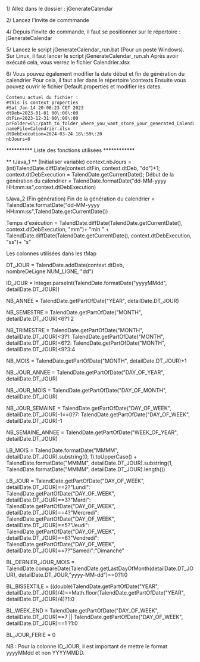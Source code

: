 
1/ Allez dans le dossier : jGenerateCalendar

2/ Lancez l'invite de commmande

4/ Depuis l'invite de commande, il faut se positionner sur le répertoire : jGenerateCalendar
   
5/ Lancez le script jGenerateCalendar_run.bat (Pour un poste Windows). Sur Linux, il faut lancer le script jGenerateCalendar_run.sh
   Après avoir exécuté cela, vous verrez le fichier Calendrier.xlsx
   
6/ Vous pouvez également modifier la date début et fin de génération du calendrier 
   Pour cela, il faut aller dans le répertoire  \contexts
   Ensuite vous pouvez ouvrir le fichier Default.properties et modifier les dates.
   
    Contenu actuel du fichier : 
    #this is context properties
	#Sat Jan 14 20:08:23 CET 2023
	dtDeb=2023-01-01 00\:00\:00
	dtFin=2023-12-31 00\:00\:00
	prFolder=C\:/path_to_folder_where_you_want_store_your_generated_Calendar.xlsx/
	nameFile=Calendrier.xlsx
	dtDebExecution=2024-03-24 18\:59\:20
	nbJours=0



 ********** Liste des fonctions utilisées ************

** tJava_1 ** (Initialiser variable)
context.nbJours = (int)TalendDate.diffDate(context.dtFin, context.dtDeb, "dd")+1;
context.dtDebExecution = TalendDate.getCurrentDate();
Début de la génération du calendrier = TalendDate.formatDate("dd-MM-yyyy HH:mm:ss",context.dtDebExecution)


tJava_2 (Fin génération)
Fin de la génération du calendrier = TalendDate.formatDate("dd-MM-yyyy HH:mm:ss",TalendDate.getCurrentDate())

Temps d'exécution                  = TalendDate.diffDate(TalendDate.getCurrentDate(), context.dtDebExecution, "mm")+ "min "
									 + TalendDate.diffDate(TalendDate.getCurrentDate(), context.dtDebExecution, "ss")+ "s"


Les colonnes utilisées dans les tMap

DT_JOUR  	  		  = TalendDate.addDate(context.dtDeb, nombreDeLigne.NUM_LIGNE, "dd") 

ID_JOUR  	  		  = Integer.parseInt(TalendDate.formatDate("yyyyMMdd", detailDate.DT_JOUR)) 

NB_ANNEE 	  		  = TalendDate.getPartOfDate("YEAR", detailDate.DT_JOUR) 

NB_SEMESTRE   		  = TalendDate.getPartOfDate("MONTH", detailDate.DT_JOUR)<6?1:2 

NB_TRIMESTRE  		  = TalendDate.getPartOfDate("MONTH", detailDate.DT_JOUR)<3?1:
						TalendDate.getPartOfDate("MONTH", detailDate.DT_JOUR)<6?2:
						TalendDate.getPartOfDate("MONTH", detailDate.DT_JOUR)<9?3:4 
			   
NB_MOIS		          = TalendDate.getPartOfDate("MONTH", detailDate.DT_JOUR)+1 

NB_JOUR_ANNEE         = TalendDate.getPartOfDate("DAY_OF_YEAR", detailDate.DT_JOUR) 	   

NB_JOUR_MOIS  		  = TalendDate.getPartOfDate("DAY_OF_MONTH", detailDate.DT_JOUR) 

NB_JOUR_SEMAINE 	  = TalendDate.getPartOfDate("DAY_OF_WEEK", detailDate.DT_JOUR)-1==0?7: 
						TalendDate.getPartOfDate("DAY_OF_WEEK", detailDate.DT_JOUR)-1 
				  
NB_SEMAINE_ANNEE 	  = TalendDate.getPartOfDate("WEEK_OF_YEAR", detailDate.DT_JOUR) 

LB_MOIS 			  = TalendDate.formatDate("MMMM", detailDate.DT_JOUR).substring(0, 1).toUpperCase() + 
						TalendDate.formatDate("MMMM", detailDate.DT_JOUR).substring(1, TalendDate.formatDate("MMMM", detailDate.DT_JOUR).length()) 
		  
		  
LB_JOUR         	  = TalendDate.getPartOfDate("DAY_OF_WEEK", detailDate.DT_JOUR)==2?"Lundi":
						TalendDate.getPartOfDate("DAY_OF_WEEK", detailDate.DT_JOUR)==3?"Mardi":
						TalendDate.getPartOfDate("DAY_OF_WEEK", detailDate.DT_JOUR)==4?"Mercredi":
						TalendDate.getPartOfDate("DAY_OF_WEEK", detailDate.DT_JOUR)==5?"Jeudi":
						TalendDate.getPartOfDate("DAY_OF_WEEK", detailDate.DT_JOUR)==6?"Vendredi":
						TalendDate.getPartOfDate("DAY_OF_WEEK", detailDate.DT_JOUR)==7?"Samedi":"Dimanche" 	  
			
BL_DERNIER_JOUR_MOIS = 	TalendDate.compareDate(TalendDate.getLastDayOfMonth(detailDate.DT_JOUR), detailDate.DT_JOUR,"yyyy-MM-dd")==0?1:0 

BL_BISSEXTILE 		 = ((double)TalendDate.getPartOfDate("YEAR", detailDate.DT_JOUR)/4)==Math.floor(TalendDate.getPartOfDate("YEAR", detailDate.DT_JOUR)/4)?1:0 

BL_WEEK_END 		 = 	TalendDate.getPartOfDate("DAY_OF_WEEK", detailDate.DT_JOUR)==7
				        || TalendDate.getPartOfDate("DAY_OF_WEEK", detailDate.DT_JOUR)==1 ?1:0 


BL_JOUR_FERIE = 0
			
			
NB : Pour la colonne ID_JOUR, il est important de mettre le format yyyyMMdd et non YYYYMMDD.
	
